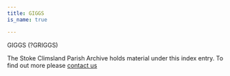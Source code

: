 ```yaml
---
title: GIGGS
is_name: true

---
```


GIGGS (?GRIGGS)


The Stoke Climsland Parish Archive holds material under this index entry. To find out more please [contact us](/contact/)
